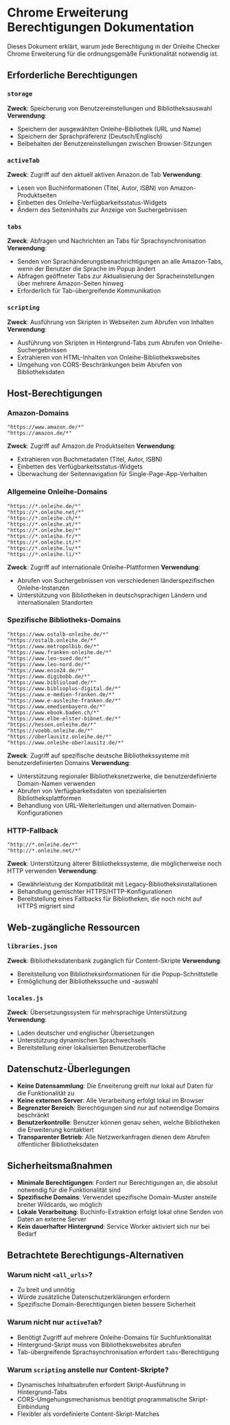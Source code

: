 # Chrome Erweiterung Berechtigungen Dokumentation

Dieses Dokument erklärt, warum jede Berechtigung in der Onleihe Checker Chrome Erweiterung für die ordnungsgemäße Funktionalität notwendig ist.

## Erforderliche Berechtigungen

### `storage`
**Zweck**: Speicherung von Benutzereinstellungen und Bibliotheksauswahl
**Verwendung**: 
- Speichern der ausgewählten Onleihe-Bibliothek (URL und Name)
- Speichern der Sprachpräferenz (Deutsch/Englisch)
- Beibehalten der Benutzereinstellungen zwischen Browser-Sitzungen

### `activeTab`
**Zweck**: Zugriff auf den aktuell aktiven Amazon.de Tab
**Verwendung**:
- Lesen von Buchinformationen (Titel, Autor, ISBN) von Amazon-Produktseiten
- Einbetten des Onleihe-Verfügbarkeitsstatus-Widgets
- Ändern des Seiteninhalts zur Anzeige von Suchergebnissen

### `tabs`
**Zweck**: Abfragen und Nachrichten an Tabs für Sprachsynchronisation
**Verwendung**:
- Senden von Sprachänderungsbenachrichtigungen an alle Amazon-Tabs, wenn der Benutzer die Sprache im Popup ändert
- Abfragen geöffneter Tabs zur Aktualisierung der Spracheinstellungen über mehrere Amazon-Seiten hinweg
- Erforderlich für Tab-übergreifende Kommunikation

### `scripting`
**Zweck**: Ausführung von Skripten in Webseiten zum Abrufen von Inhalten
**Verwendung**:
- Ausführung von Skripten in Hintergrund-Tabs zum Abrufen von Onleihe-Suchergebnissen
- Extrahieren von HTML-Inhalten von Onleihe-Bibliothekswebsites
- Umgehung von CORS-Beschränkungen beim Abrufen von Bibliotheksdaten

## Host-Berechtigungen

### Amazon-Domains
```
"https://www.amazon.de/*"
"https://amazon.de/*"
```
**Zweck**: Zugriff auf Amazon.de Produktseiten
**Verwendung**:
- Extrahieren von Buchmetadaten (Titel, Autor, ISBN)
- Einbetten des Verfügbarkeitsstatus-Widgets
- Überwachung der Seitennavigation für Single-Page-App-Verhalten

### Allgemeine Onleihe-Domains
```
"https://*.onleihe.de/*"
"https://*.onleihe.net/*"
"https://*.onleihe.ch/*"
"https://*.onleihe.at/*"
"https://*.onleihe.be/*"
"https://*.onleihe.fr/*"
"https://*.onleihe.it/*"
"https://*.onleihe.lu/*"
"https://*.onleihe.li/*"
```
**Zweck**: Zugriff auf internationale Onleihe-Plattformen
**Verwendung**:
- Abrufen von Suchergebnissen von verschiedenen länderspezifischen Onleihe-Instanzen
- Unterstützung von Bibliotheken in deutschsprachigen Ländern und internationalen Standorten

### Spezifische Bibliotheks-Domains
```
"https://www.ostalb-onleihe.de/*"
"https://ostalb.onleihe.de/*"
"https://www.metropolbib.de/*"
"https://www.franken-onleihe.de/*"
"https://www.leo-sued.de/*"
"https://www.leo-nord.de/*"
"https://www.enio24.de/*"
"https://www.digibobb.de/*"
"https://www.biblioload.de/*"
"https://www.biblioplus-digital.de/*"
"https://www.e-medien-franken.de/*"
"https://www.e-ausleihe-franken.de/*"
"https://www.emedienbayern.de/*"
"https://www.ebook.baden.ch/*"
"https://www.elbe-elster-bibnet.de/*"
"https://hessen.onleihe.de/*"
"https://voebb.onleihe.de/*"
"https://oberlausitz.onleihe.de/*"
"https://www.onleihe-oberlausitz.de/*"
```
**Zweck**: Zugriff auf spezifische deutsche Bibliothekssysteme mit benutzerdefinierten Domains
**Verwendung**:
- Unterstützung regionaler Bibliotheksnetzwerke, die benutzerdefinierte Domain-Namen verwenden
- Abrufen von Verfügbarkeitsdaten von spezialisierten Bibliotheksplattformen
- Behandlung von URL-Weiterleitungen und alternativen Domain-Konfigurationen

### HTTP-Fallback
```
"http://*.onleihe.de/*"
"http://*.onleihe.net/*"
```
**Zweck**: Unterstützung älterer Bibliothekssysteme, die möglicherweise noch HTTP verwenden
**Verwendung**:
- Gewährleistung der Kompatibilität mit Legacy-Bibliotheksinstallationen
- Behandlung gemischter HTTPS/HTTP-Konfigurationen
- Bereitstellung eines Fallbacks für Bibliotheken, die noch nicht auf HTTPS migriert sind

## Web-zugängliche Ressourcen

### `libraries.json`
**Zweck**: Bibliotheksdatenbank zugänglich für Content-Skripte
**Verwendung**:
- Bereitstellung von Bibliotheksinformationen für die Popup-Schnittstelle
- Ermöglichung der Bibliothekssuche und -auswahl

### `locales.js`
**Zweck**: Übersetzungssystem für mehrsprachige Unterstützung
**Verwendung**:
- Laden deutscher und englischer Übersetzungen
- Unterstützung dynamischen Sprachwechsels
- Bereitstellung einer lokalisierten Benutzeroberfläche

## Datenschutz-Überlegungen

- **Keine Datensammlung**: Die Erweiterung greift nur lokal auf Daten für die Funktionalität zu
- **Keine externen Server**: Alle Verarbeitung erfolgt lokal im Browser
- **Begrenzter Bereich**: Berechtigungen sind nur auf notwendige Domains beschränkt
- **Benutzerkontrolle**: Benutzer können genau sehen, welche Bibliotheken die Erweiterung kontaktiert
- **Transparenter Betrieb**: Alle Netzwerkanfragen dienen dem Abrufen öffentlicher Bibliotheksdaten

## Sicherheitsmaßnahmen

- **Minimale Berechtigungen**: Fordert nur Berechtigungen an, die absolut notwendig für die Funktionalität sind
- **Spezifische Domains**: Verwendet spezifische Domain-Muster anstelle breiter Wildcards, wo möglich
- **Lokale Verarbeitung**: Buchinfo-Extraktion erfolgt lokal ohne Senden von Daten an externe Server
- **Kein dauerhafter Hintergrund**: Service Worker aktiviert sich nur bei Bedarf

## Betrachtete Berechtigungs-Alternativen

### Warum nicht `<all_urls>`?
- Zu breit und unnötig
- Würde zusätzliche Datenschutzerklärungen erfordern
- Spezifische Domain-Berechtigungen bieten bessere Sicherheit

### Warum nicht nur `activeTab`?
- Benötigt Zugriff auf mehrere Onleihe-Domains für Suchfunktionalität
- Hintergrund-Skript muss von Bibliothekswebsites abrufen
- Tab-übergreifende Sprachsynchronisation erfordert `tabs`-Berechtigung

### Warum `scripting` anstelle nur Content-Skripte?
- Dynamisches Inhaltsabrufen erfordert Skript-Ausführung in Hintergrund-Tabs
- CORS-Umgehungsmechanismus benötigt programmatische Skript-Einbindung
- Flexibler als vordefinierte Content-Skript-Matches
